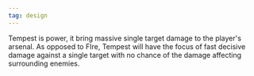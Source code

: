 ```yaml
---
tag: design
---
```

Tempest is power, it bring massive single target damage to the player's arsenal. As opposed to FIre, Tempest will have the focus of fast decisive damage against a single target with no chance of the damage affecting surrounding enemies.

